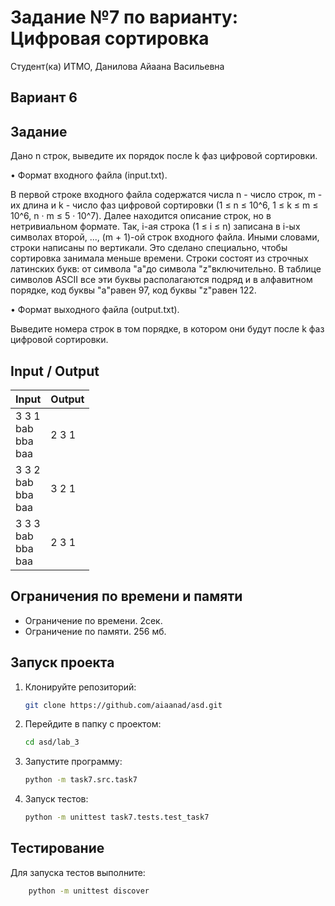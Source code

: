 # Задание №7 по варианту:   Цифровая сортировка
Студент(ка) ИТМО, Данилова Айаана Васильевна

## Вариант 6

## Задание 
Дано n строк, выведите их порядок после k фаз цифровой сортировки.

• Формат входного файла (input.txt). 

В первой строке входного файла содержатся числа n - число строк, m - их длина и k - число фаз цифровой
сортировки (1 ≤ n ≤ 10^6, 1 ≤ k ≤ m ≤ 10^6, n · m ≤ 5 · 10^7). Далее
находится описание строк, но в нетривиальном формате. Так, i-ая строка
(1 ≤ i ≤ n) записана в i-ых символах второй, ..., (m + 1)-ой строк входного файла. Иными словами, строки написаны по вертикали. Это сделано
специально, чтобы сортировка занимала меньше времени.
Строки состоят из строчных латинских букв: от символа "a"до символа
"z"включительно. В таблице символов ASCII все эти буквы располагаются
подряд и в алфавитном порядке, код буквы "a"равен 97, код буквы "z"равен 122.

• Формат выходного файла (output.txt). 

Выведите номера строк в том порядке, в котором они будут после k фаз цифровой сортировки.

## Input / Output 

| Input                         | Output |
|-------------------------------|--------|
| 3 3 1<br/>bab<br/>bba<br/>baa | 2 3 1  |
| 3 3 2<br/>bab<br/>bba<br/>baa | 3 2 1  |
| 3 3 3<br/>bab<br/>bba<br/>baa | 2 3 1  |

## Ограничения по времени и памяти

- Ограничение по времени. 2сек.
- Ограничение по памяти. 256 мб.


## Запуск проекта
1. Клонируйте репозиторий:
   ```bash
   git clone https://github.com/aiaanad/asd.git
   ```
2. Перейдите в папку с проектом:
   ```bash
   cd asd/lab_3
   ```
3. Запустите программу:
   ```bash
   python -m task7.src.task7
   ```

4. Запуск тестов:
   ```bash
   python -m unittest task7.tests.test_task7
   ```


## Тестирование
Для запуска тестов выполните:
```bash
    python -m unittest discover
```

